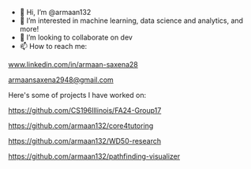 - 👋 Hi, I’m @armaan132
- 👀 I’m interested in machine learning, data science and analytics, and more!
- 💞️ I’m looking to collaborate on dev
- 📫 How to reach me:

 www.linkedin.com/in/armaan-saxena28

armaansaxena2948@gmail.com

Here's some of projects I have worked on: 

https://github.com/CS196Illinois/FA24-Group17

https://github.com/armaan132/core4tutoring

https://github.com/armaan132/WD50-research

https://github.com/armaan132/pathfinding-visualizer
